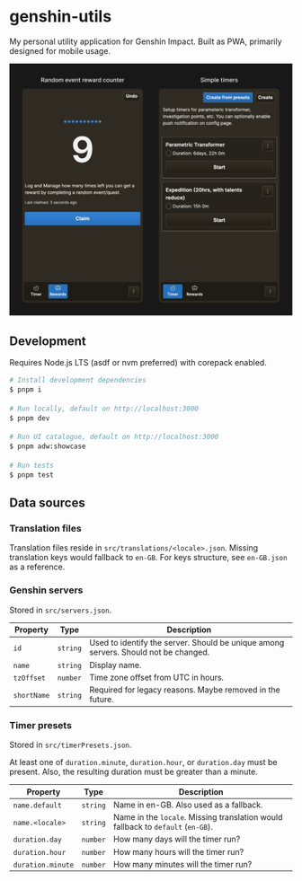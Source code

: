 # genshin-utils

My personal utility application for Genshin Impact.
Built as PWA, primarily designed for mobile usage.

![Two screenshots, the first one is labelled as "Random event reward counter", and the second one is labelled as "Simple timers"](./docs/screenshots.png)

## Development

Requires Node.js LTS (asdf or nvm preferred) with corepack enabled.

```sh
# Install development dependencies
$ pnpm i

# Run locally, default on http://localhost:3000
$ pnpm dev

# Run UI catalogue, default on http://localhost:3000
$ pnpm adw:showcase

# Run tests
$ pnpm test
```

## Data sources

### Translation files

Translation files reside in `src/translations/<locale>.json`. Missing translation keys would fallback to `en-GB`.
For keys structure, see `en-GB.json` as a reference.

### Genshin servers

Stored in `src/servers.json`.

| Property    | Type     | Description                                                                         |
| ----------- | -------- | ----------------------------------------------------------------------------------- |
| `id`        | `string` | Used to identify the server. Should be unique among servers. Should not be changed. |
| `name`      | `string` | Display name.                                                                       |
| `tzOffset`  | `number` | Time zone offset from UTC in hours.                                                 |
| `shortName` | `string` | Required for legacy reasons. Maybe removed in the future.                           |

### Timer presets

Stored in `src/timerPresets.json`.

At least one of `duration.minute`, `duration.hour`, or `duration.day` must be present.
Also, the resulting duration must be greater than a minute.

| Property          | Type     | Description                                                                      |
| ----------------- | -------- | -------------------------------------------------------------------------------- |
| `name.default`    | `string` | Name in en-GB. Also used as a fallback.                                          |
| `name.<locale>`   | `string` | Name in the `locale`. Missing translation would fallback to `default` (`en-GB`). |
| `duration.day`    | `number` | How many days will the timer run?                                                |
| `duration.hour`   | `number` | How many hours will the timer run?                                               |
| `duration.minute` | `number` | How many minutes will the timer run?                                             |
